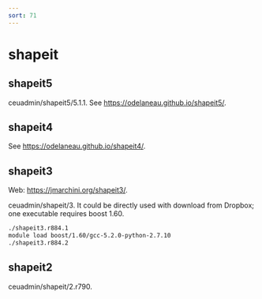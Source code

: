 ```yaml
---
sort: 71
---
```


# shapeit

## shapeit5

ceuadmin/shapeit5/5.1.1. See <https://odelaneau.github.io/shapeit5/>.

## shapeit4

See <https://odelaneau.github.io/shapeit4/>.

## shapeit3

Web: <https://jmarchini.org/shapeit3/>.

ceuadmin/shapeit/3. It could be directly used with download from Dropbox; one executable requires boost 1.60.

```bash
./shapeit3.r884.1
module load boost/1.60/gcc-5.2.0-python-2.7.10
./shapeit3.r884.2
```

## shapeit2

ceuadmin/shapeit/2.r790.
